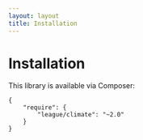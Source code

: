 ```yaml
---
layout: layout
title: Installation
---
```


Installation
============

This library is available via Composer:

~~~.language-javascript
{
    "require": {
        "league/climate": "~2.0"
    }
}
~~~
